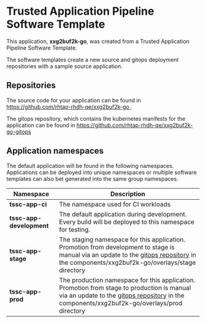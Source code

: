 # Trusted Application Pipeline Software Template

This application, **xxg2buf2k-go**, was created from a Trusted Application Pipeline Software Template.

The software templates create a new source and gitops deployment repositories with a sample source application. 

## Repositories

The source code for your application can be found in [https://github.com/rhtap-rhdh-qe/xxg2buf2k-go ](https://github.com/rhtap-rhdh-qe/xxg2buf2k-go ).
 
The gitops repository, which contains the kubernetes manifests for the application can be found in 
[https://github.com/rhtap-rhdh-qe/xxg2buf2k-go-gitops ](https://github.com/rhtap-rhdh-qe/xxg2buf2k-go-gitops ) 

## Application namespaces 

The default application will be found in the following namespaces. Applications can be deployed into unique namespaces or multiple software templates can also bet generated into the same group namespaces.  

|  Namespace   |  Description   |  
| -------- | -------- |
| **tssc-app-ci** | The namespace used for CI workloads |
| **tssc-app-development** | The default application during development. Every build will be deployed to this namespace for testing. |
| **tssc-app-stage** | The staging namespace for this application. Promotion from development to stage is manual via an update to the [gitops repository](https://github.com/rhtap-rhdh-qe/xxg2buf2k-go-gitops ) in the components/xxg2buf2k-go/overlays/stage directory |
| **tssc-app-prod** | The production namespace for this application. Promotion from stage to production is manual via an update to the [gitops repository](https://github.com/rhtap-rhdh-qe/xxg2buf2k-go-gitops ) in the components/xxg2buf2k-go/overlays/prod directory |